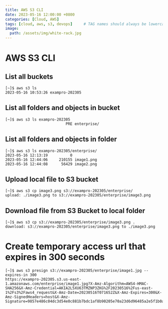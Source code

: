 ```yaml
---
title: AWS S3 CLI
date: 2023-05-16 12:00:00 +0800
categories: [Cloud, AWS]
tags: [cloud, aws, s3, devops]     # TAG names should always be lowercase
image:
  path: /assets/img/white-rack.jpg
---
```


# AWS S3 CLI

## List all buckets
```shell
[~]$ aws s3 ls
2023-05-16 10:53:26 exampro-202305
```

## List all folders and objects in bucket
```shell 
[~]$ aws s3 ls exampro-202305
                           PRE enterprise/
```

## List all folders and objects in folder
```shell
[~]$ aws s3 ls exampro-202305/enterprise/
2023-05-16 12:13:19          0 
2023-05-16 12:44:06     210155 image1.png
2023-05-16 12:44:08      56429 image2.png
```

## Upload local file to S3 bucket
```shell
[~]$ aws s3 cp image3.png s3://exampro-202305/enterprise/
upload: ./image3.png to s3://exampro-202305/enterprise/image3.png
```

## Download file from S3 Bucket to local folder
```shell
[~]$ aws s3 cp s3://exampro-202305/enterprise/image3.png .
download: s3://exampro-202305/enterprise/image3.png to ./image3.png
```

# Create temporary access url that expires in 300 seconds
```shell
[~]$ aws s3 presign s3://exampro-202305/enterprise/image1.jpg --expires-in 300
https://exampro-202305.s3.us-east-1.amazonaws.com/enterprise/image1.jpg?X-Amz-Algorithm=AWS4-HMAC-SHA256&X-Amz-Credential=AKIA2L5XU63TMZNP3ZKG%2F20230516%2Fus-east-1%2Fs3%2Faws4_request&X-Amz-Date=20230516T071652Z&X-Amz-Expires=300&X-Amz-SignedHeaders=host&X-Amz-Signature=9857e486c04dc3d54e0c881b7bdc1af8b90205e70a23d6d96485a2e5f1b0a489
```
